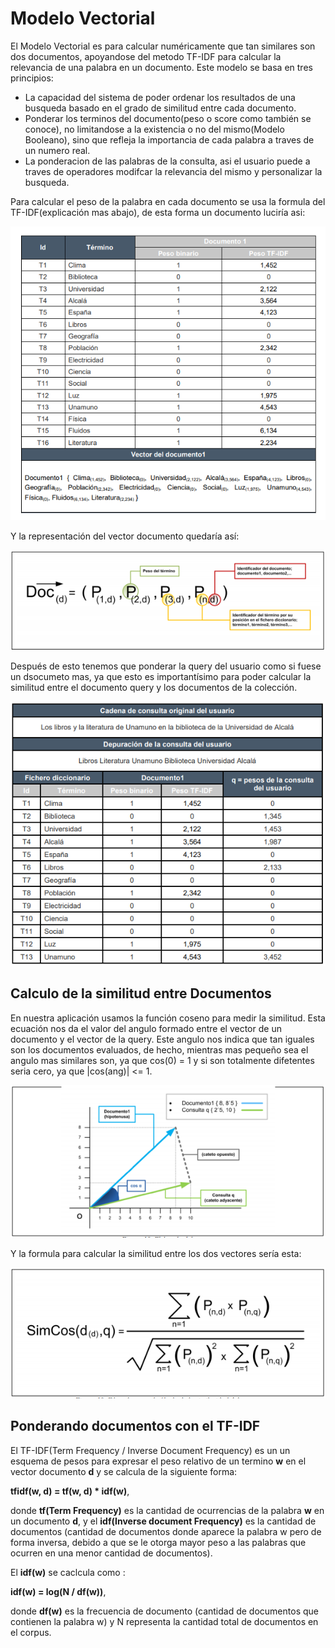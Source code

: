 # Modelo Vectorial

El Modelo Vectorial es para calcular numéricamente que tan similares son dos documentos, apoyandose del metodo TF-IDF para calcular la relevancia de una palabra en un documento.
Este modelo se basa en tres principios:

- La capacidad del sistema de poder ordenar los resultados de una busqueda basado en el grado de similitud entre cada documento.
- Ponderar los terminos del documento(peso o score como también se conoce), no limitandose a la existencia o no del mismo(Modelo Booleano), sino que refleja la importancia de cada palabra a traves de un numero real.
- La ponderacion de las palabras de la consulta, asi el usuario puede a traves de operadores modifcar la relevancia del mismo y personalizar la busqueda.

Para calcular el peso de la palabra en cada documento se usa la formula del TF-IDF(explicación mas abajo), de esta forma un documento luciría asi:

![Document](./Img/ExampleDoc.png)

Y la representación del vector documento quedaría así:

![RepDoc](./Img/RepDoc.png)

 Después de esto tenemos que ponderar la query del usuario como si fuese un dsocumeto mas, ya que esto es importantísimo para poder calcular la similitud entre el documento query y los documentos de la colección.

 ![DocsAndQuery](./Img/DocsAndQuery.png)

## Calculo de la similitud entre Documentos

En nuestra aplicación usamos la función coseno para medir la similitud. Esta ecuación nos da el valor del angulo formado entre el vector de un documento y el vector de la query. Este angulo nos indica que tan iguales son los documentos evaluados, de hecho, mientras mas pequeño sea el angulo mas similares son, ya que cos(0) = 1 y si son totalmente difetentes seria cero, ya que |cos(ang)| <= 1.

![GraficaCSimCos](./Img/SimCosGrafica.png)

Y la formula para calcular la similitud entre los dos vectores sería esta:

![FormulaSimCos](./Img/FormulaCoseno.png)

## Ponderando documentos con el TF-IDF

El TF-IDF(Term Frequency / Inverse Document Frequency) es un un esquema de pesos para expresar el peso relativo de un termino **w** en el vector documento **d** y se calcula de la siguiente forma:

**tfidf(w, d) = tf(w, d) * idf(w)**,

donde **tf(Term Frequency)** es la cantidad de ocurrencias de la palabra **w** en un documento **d**, y el **idf(Inverse document Frequency)** es la cantidad de documentos (cantidad de documentos donde aparece la palabra w pero de forma inversa, debido a que se le otorga mayor peso a las palabras que ocurren en una menor cantidad de documentos).

El **idf(w)** se caclcula como :

**idf(w) = log(N / df(w))**,

donde **df(w)**  es la frecuencia de documento (cantidad de documentos que contienen la palabra w) y N representa la cantidad total de documentos en el corpus.
